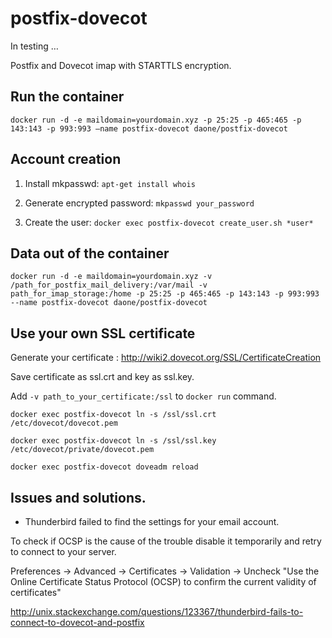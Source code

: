 # postfix-dovecot
In testing …

Postfix and Dovecot imap with STARTTLS encryption.

## Run the container
 ```docker run -d -e maildomain=yourdomain.xyz -p 25:25 -p 465:465 -p 143:143 -p 993:993 –name postfix-dovecot daone/postfix-dovecot```

## Account creation
1. Install mkpasswd:
 ```apt-get install whois```

2. Generate encrypted password:
 ```mkpasswd your_password```

3. Create the user:
 ```docker exec postfix-dovecot create_user.sh *user*```

## Data out of the container
 ```docker run -d -e maildomain=yourdomain.xyz -v /path_for_postfix_mail_delivery:/var/mail -v path_for_imap_storage:/home -p 25:25 -p 465:465 -p 143:143 -p 993:993 --name postfix-dovecot daone/postfix-dovecot```

## Use your own SSL certificate
Generate your certificate :
 http://wiki2.dovecot.org/SSL/CertificateCreation

Save certificate as ssl.crt and key as ssl.key.

Add ```-v path_to_your_certificate:/ssl``` to ```docker run``` command.

```docker exec postfix-dovecot ln -s /ssl/ssl.crt /etc/dovecot/dovecot.pem```

```docker exec postfix-dovecot ln -s /ssl/ssl.key /etc/dovecot/private/dovecot.pem```

```docker exec postfix-dovecot doveadm reload```


## Issues and solutions.
* Thunderbird failed to find the settings for your email account.

To check if OCSP is the cause of the trouble disable it temporarily and retry to connect to your server.

Preferences -> Advanced -> Certificates -> Validation -> Uncheck "Use the Online Certificate Status Protocol (OCSP) to confirm the current validity of certificates"

http://unix.stackexchange.com/questions/123367/thunderbird-fails-to-connect-to-dovecot-and-postfix

